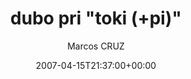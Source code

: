 ---
title: 'dubo pri "toki (+pi)"'
posts: 6
hash: 't712'
author: 'Marcos CRUZ'
date: 2007-04-15T21:37:00+00:00
sources:
  - http://forums.tokipona.org/viewtopic.php%3Ft=712.html
---